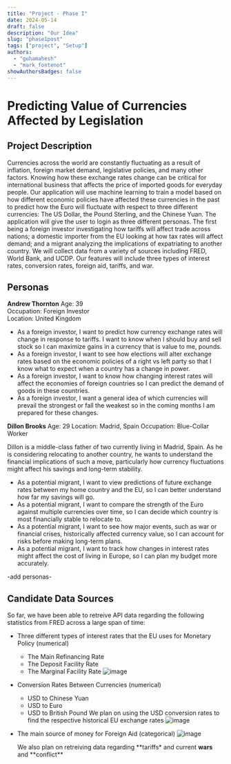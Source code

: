 ```yaml
---
title: "Project - Phase I"
date: 2024-05-14
draft: false
description: "Our Idea"
slug: "phase1post"
tags: ["project", "Setup"]
authors:
  - "guhamahesh"
  - "mark_fontenot"
showAuthorsBadges: false
---
```

# Predicting Value of Currencies Affected by Legislation

## Project Description
Currencies across the world are constantly fluctuating as a result of inflation, foreign market demand, legislative policies, and many other factors. Knowing how these exchange rates change can be critical for international business that affects the price of imported goods for everyday people. Our application will use machine learning to train a model based on how different economic policies have affected these currencies in the past to predict how the Euro will fluctuate with respect to three different currencies: The US Dollar, the Pound Sterling, and the Chinese Yuan. The application will give the user to login as three different personas. The first being a foreign investor investigating how tariffs will affect trade across nations; a domestic importer from the EU looking at how tax rates will affect demand; and a migrant analyzing the implications of expatriating to another country. We will collect data from a variety of sources including FRED, World Bank, and UCDP. Our features will include three types of interest rates, conversion rates, foreign aid, tariffs, and war.

## Personas
**Andrew Thornton**
Age: 39  
Occupation: Foreign Investor  
Location: United Kingdom 

 - As a foreign investor, I want to predict how currency exchange rates will change in   response to tariffs. I want to know when I should buy and sell stock so I can maximize gains in a currency that is value to me, pounds.     
 - As a foreign investor, I want to see how elections will alter exchange rates based on the economic policies of a right vs left party so that I know what to expect when a country has a change in power.    
 - As a foreign investor, I want to know how changing interest rates will affect the economies of foreign countries so I can predict the demand of goods in these countries.    
 - As a foreign investor, I want a general idea of which currencies will prevail the strongest or fall the weakest so in the coming months I am prepared for these changes.   

**Dillon Brooks**
Age: 29 
Location: Madrid, Spain 
Occupation: Blue-Collar Worker

Dillon is a middle-class father of two currently living in Madrid, Spain. As he is considering relocating to another country, he wants to understand the financial implications of such a move, particularly how currency fluctuations might affect his savings and long-term stability. 

 - As a potential migrant, I want to view predictions of future exchange rates between my home country and the EU, so I can better understand how far my savings will go. 
 - As a potential migrant, I want to compare the strength of the Euro against multiple currencies over time, so I can decide which country is most financially stable to relocate to. 
 - As a potential migrant, I want to see how major events, such as war or financial crises, historically affected currency value, so I can account for risks before making long-term plans. 
 - As a potential migrant, I want to track how changes in interest rates might affect the cost of living in Europe, so I can plan my budget more accurately. 

-add personas-

## Candidate Data Sources

So far, we have been able to retreive API data regarding the following statistics from FRED across a large span of time:

- Three different types of interest rates that the EU uses for Monetary Policy (numerical)
  - The Main Refinancing Rate
  - The Deposit Facility Rate
  - The Marginal Facility Rate
    ![image](https://i.ibb.co/dwTqw4V4/Screenshot-2025-05-20-at-4-16-29-PM.png)
- Conversion Rates Between Currencies (numerical)
  - USD to Chinese Yuan
  - USD to Euro
  - USD to British Pound
    We plan on using the USD conversion rates to find the respective historical EU exchange rates
    ![image](https://i.ibb.co/Pvf19JB2/Screenshot-2025-05-20-at-4-22-23-PM.png)
- The main source of money for Foreign Aid (categorical)
  ![image](https://i.ibb.co/twzFWy3K/foreign-Aid-Fin-Source.png)

  We also plan on retreiving data regarding **tariffs\* and current **wars** and **conflict\*\*
